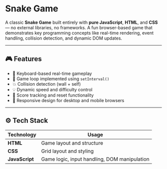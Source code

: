 # Snake Game

A classic **Snake Game** built entirely with **pure JavaScript**, **HTML**, and **CSS** — no external libraries, no frameworks. A fun browser-based game that demonstrates key programming concepts like real-time rendering, event handling, collision detection, and dynamic DOM updates.

---

## 🎮 Features

- 🎯 Keyboard-based real-time gameplay
- 🔁 Game loop implemented using `setInterval()`
- 💥 Collision detection (wall + self)
- 💡 Dynamic speed and difficulty control
- 🧠 Score tracking and reset functionality
- 📱 Responsive design for desktop and mobile browsers

---

## ⚙️ Tech Stack

| Technology  | Usage                            |
|-------------|----------------------------------|
| **HTML**   | Game layout and structure        |
| **CSS**    | Grid layout and styling          |
| **JavaScript** | Game logic, input handling, DOM manipulation |
